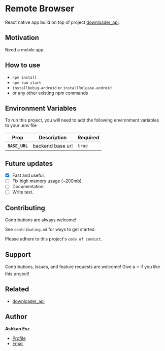 # Remote Browser

React native app build on top of project [downloader_api](https://github.com/ashkan-esz/downloader_api).

## Motivation

Need a mobile app.

## How to use

- `npm install`
- `npm run start`
- `installDebug-android` or `installRelease-android`
- or any other existing npm commands

## Environment Variables

To run this project, you will need to add the following environment variables to your .env file

| Prop                       | Description                                          | Required |
| -------------------------- | ---------------------------------------------------- | -------- |
| **`BASE_URL`**                 | backend base url | `true` |

## Future updates

- [x]  Fast and useful.
- [ ]  Fix high memory usage (~200mb).
- [ ]  Documentation.
- [ ]  Write test.

## Contributing

Contributions are always welcome!

See `contributing.md` for ways to get started.

Please adhere to this project's `code of conduct`.

## Support

Contributions, issues, and feature requests are welcome!
Give a ⭐️ if you like this project!

## Related

- [downloader_api](https://github.com/ashkan-esz/downloader_api)

## Author

**Ashkan Esz**

- [Profile](https://github.com/ashkan-esz "Ashkan esz")
- [Email](mailto:ashkanaz2828@gmail.com?subject=Hi "Hi!")
